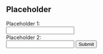 ## Placeholder
<form>
  Placeholder 1:<br>
  <input type="text" name="firstname"><br>
  Placeholder 2:<br>
  <input type="text" name="lastname">
  <button onclick="calculate()">Submit</button>
</form>
<script>
(function calculate() {
console.log("test");
})();
You can use the [editor on GitHub](https://github.com/st0x0ne/refactored-eureka/edit/master/README.md) to maintain and preview the content for your website in Markdown files.

Whenever you commit to this repository, GitHub Pages will run [Jekyll](https://jekyllrb.com/) to rebuild the pages in your site, from the content in your Markdown files.


